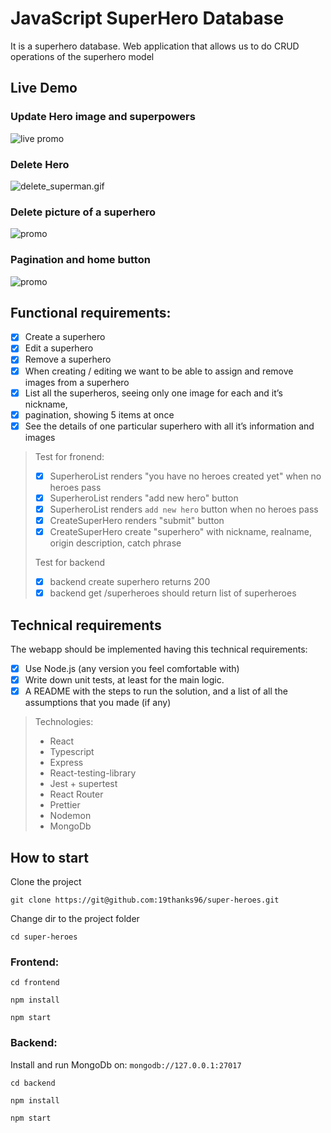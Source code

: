 # JavaScript SuperHero Database
It is a superhero database. Web application that allows us to
do CRUD operations of the superhero model

## Live Demo

### Update Hero image and superpowers
![live promo](./frontend/src/gifs/add_img%2BchangeInput.gif)

### Delete Hero
![delete_superman.gif](./frontend/src/gifs/delete_superman.gif)

### Delete picture of a superhero
![promo](./frontend/src/gifs/delete_useless.img.gif)

### Pagination and home button
![promo](./frontend/src/gifs/paginationreturnHome.gif)
## Functional requirements:

- [x] Create a superhero
- [x] Edit a superhero
- [x] Remove a superhero
- [x] When creating / editing we want to be able to assign and remove images from
a superhero
- [x] List all the superheros, seeing only one image for each and it’s nickname,
- [x] pagination, showing 5 items at once
- [x] See the details of one particular superhero with all it’s information and images
> Test for fronend: 
> - [x] SuperheroList renders  "you have no heroes created yet" when no heroes pass
> - [x] SuperheroList renders  "add new hero" button
> - [x] SuperheroList renders `add new hero` button when no heroes pass
> - [x] CreateSuperHero renders  "submit" button
> - [x] CreateSuperHero create "superhero" with nickname, realname, origin description, catch phrase
>
> Test for backend
> - [x] backend create superhero returns 200
> - [x] backend get /superheroes should return list of superheroes
## Technical requirements
The webapp should be implemented having this technical requirements:
- [x] Use Node.js (any version you feel comfortable with)
- [x] Write down unit tests, at least for the main logic.
- [x] A README with the steps to run the solution, and a list of all the assumptions that
you made (if any)
> Technologies:
> - React
> - Typescript
> - Express
> - React-testing-library
> - Jest + supertest
> - React Router
> - Prettier
> - Nodemon
> - MongoDb



## How to start

Clone the project
```
git clone https://git@github.com:19thanks96/super-heroes.git
```

Change dir to the project folder
```
cd super-heroes
```

### Frontend:
```
cd frontend

npm install

npm start
```
### Backend:
Install and run MongoDb on: `mongodb://127.0.0.1:27017`
```
cd backend

npm install

npm start
```
